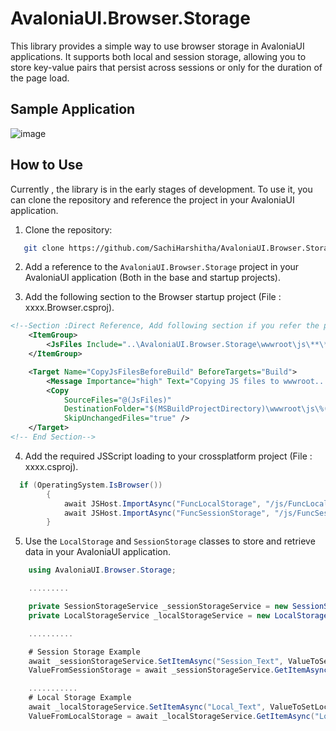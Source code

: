 # AvaloniaUI.Browser.Storage

This library provides a simple way to use browser storage in AvaloniaUI applications. It supports both local and session storage, allowing you to store key-value pairs that persist across sessions or only for the duration of the page load.

## Sample Application

![image](https://github.com/user-attachments/assets/32aa25af-08d2-4a3b-ad2d-8ea231c3e12d)


## How to Use

Currently , the library is in the early stages of development. To use it, you can clone the repository and reference the project in your AvaloniaUI application.

1. Clone the repository:
```bash
   git clone https://github.com/SachiHarshitha/AvaloniaUI.Browser.Storage.git
 ```

2. Add a reference to the `AvaloniaUI.Browser.Storage` project in your AvaloniaUI application (Both in the base and startup projects).

3. Add the following section to the Browser startup project (File : xxxx.Browser.csproj).

```xml
<!--Section :Direct Reference, Add following section if you refer the project directly-->
	<ItemGroup>
		<JsFiles Include="..\AvaloniaUI.Browser.Storage\wwwroot\js\**\*.*" />
	</ItemGroup>

	<Target Name="CopyJsFilesBeforeBuild" BeforeTargets="Build">
		<Message Importance="high" Text="Copying JS files to wwwroot..." />
		<Copy
			SourceFiles="@(JsFiles)"
			DestinationFolder="$(MSBuildProjectDirectory)\wwwroot\js\%(RecursiveDir)"
			SkipUnchangedFiles="true" />
	</Target>
<!-- End Section-->
```

4. Add the required JSScript loading to your crossplatform project (File : xxxx.csproj).

```csharp
  if (OperatingSystem.IsBrowser())
        {
            await JSHost.ImportAsync("FuncLocalStorage", "/js/FuncLocalStorage.js");
            await JSHost.ImportAsync("FuncSessionStorage", "/js/FuncSessionStorage.js");
        }
```

5. Use the `LocalStorage` and `SessionStorage` classes to store and retrieve data in your AvaloniaUI application.
```csharp
	using AvaloniaUI.Browser.Storage;

	.........

	private SessionStorageService _sessionStorageService = new SessionStorageService();
	private LocalStorageService _localStorageService = new LocalStorageService();

	..........

	# Session Storage Example
	await _sessionStorageService.SetItemAsync("Session_Text", ValueToSetSessionStorage);
    ValueFromSessionStorage = await _sessionStorageService.GetItemAsync("Session_Text");

	...........
	# Local Storage Example
	await _localStorageService.SetItemAsync("Local_Text", ValueToSetLocalStorage);
	ValueFromLocalStorage = await _localStorageService.GetItemAsync("Local_Text");
```